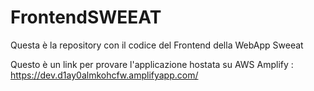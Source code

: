 # FrontendSWEEAT

Questa è la repository con il codice del Frontend della WebApp Sweeat

Questo è un link per provare l'applicazione hostata su AWS Amplify :
https://dev.d1ay0almkohcfw.amplifyapp.com/
